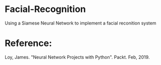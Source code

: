 # Facial-Recognition
Using a Siamese Neural Network to implement a facial reconition system

# Reference: 
Loy, James. "Neural Network Projects with Python". Packt. Feb, 2019.
